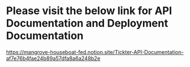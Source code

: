 # Please visit the below link for API Documentation and Deployment Documentation

https://mangrove-houseboat-fed.notion.site/Tickter-API-Documentation-af7e76b4fae24b89a57dfa8a6a248b2e
